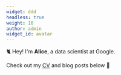 ```yaml
---
widget: ddd
headless: true
weight: 10
author: admin
widget_id: avatar
---
```


🐈 Hey! I'm **Alice**, a data scientist at Google.

Check out my [CV](/about/) and blog posts below 🌈
